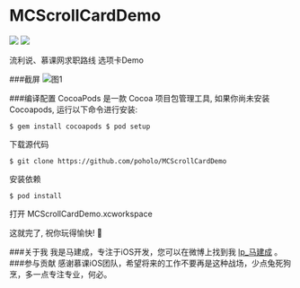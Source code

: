 # MCScrollCardDemo
![](https://img.shields.io/scrutinizer/build/g/filp/whoops.svg)  ![](https://img.shields.io/packagist/l/doctrine/orm.svg)

流利说、慕课网求职路线 选项卡Demo

###截屏
![图1](https://github.com/poholo/MCScrollCardDemo/raw/master/MCScrollCardRecord.gif)

###编译配置
CocoaPods 是一款 Cocoa 项目包管理工具, 如果你尚未安装 Cocoapods, 运行以下命令进行安装:

	$ gem install cocoapods $ pod setup
下载源代码

	$ git clone https://github.com/poholo/MCScrollCardDemo
安装依赖

	$ pod install
打开 MCScrollCardDemo.xcworkspace

这就完了, 祝你玩得愉快! :beers:

###关于我
我是马建成，专注于iOS开发，您可以在微博上找到我 [lp_马建成](http://www.weibo.com/lp927) 。
###参与贡献
感谢慕课iOS团队，希望将来的工作不要再是这种战场，少点兔死狗烹，多一点专注专业，何必。





